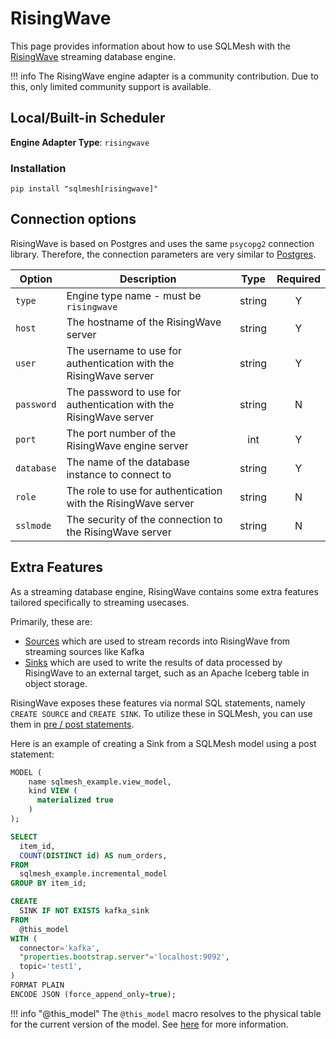 # RisingWave

This page provides information about how to use SQLMesh with the [RisingWave](https://risingwave.com/) streaming database engine.

!!! info
    The RisingWave engine adapter is a community contribution. Due to this, only limited community support is available.

## Local/Built-in Scheduler

**Engine Adapter Type**: `risingwave`

### Installation

```
pip install "sqlmesh[risingwave]"
```

## Connection options

RisingWave is based on Postgres and uses the same `psycopg2` connection library. Therefore, the connection parameters are very similar to [Postgres](./postgres.md).

| Option         | Description                                                       | Type   | Required |
|----------------|-------------------------------------------------------------------|:------:|:--------:|
| `type`         | Engine type name - must be `risingwave`                           | string | Y        |
| `host`         | The hostname of the RisingWave server                             | string | Y        |
| `user`         | The username to use for authentication with the RisingWave server | string | Y        |
| `password`     | The password to use for authentication with the RisingWave server | string | N        |
| `port`         | The port number of the RisingWave engine server                   | int    | Y        |
| `database`     | The name of the database instance to connect to                   | string | Y        |
| `role`         | The role to use for authentication with the RisingWave server     | string | N        |
| `sslmode`      | The security of the connection to the RisingWave server           | string | N        |

## Extra Features

As a streaming database engine, RisingWave contains some extra features tailored specifically to streaming usecases.

Primarily, these are:
 - [Sources](https://docs.risingwave.com/sql/commands/sql-create-source) which are used to stream records into RisingWave from streaming sources like Kafka
 - [Sinks](https://docs.risingwave.com/sql/commands/sql-create-sink) which are used to write the results of data processed by RisingWave to an external target, such as an Apache Iceberg table in object storage.

RisingWave exposes these features via normal SQL statements, namely `CREATE SOURCE` and `CREATE SINK`. To utilize these in SQLMesh, you can use them in [pre / post statements](../../concepts/models/sql_models.md#optional-prepost-statements).

Here is an example of creating a Sink from a SQLMesh model using a post statement:

```sql
MODEL (
    name sqlmesh_example.view_model,
    kind VIEW (
      materialized true
    )
);

SELECT
  item_id,
  COUNT(DISTINCT id) AS num_orders,
FROM
  sqlmesh_example.incremental_model
GROUP BY item_id;

CREATE
  SINK IF NOT EXISTS kafka_sink
FROM
  @this_model
WITH (
  connector='kafka',
  "properties.bootstrap.server"='localhost:9092',
  topic='test1',
)
FORMAT PLAIN
ENCODE JSON (force_append_only=true);
```

!!! info "@this_model"
    The `@this_model` macro resolves to the physical table for the current version of the model. See [here](../../concepts/macros/macro_variables.md#runtime-variables) for more information.
